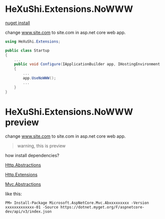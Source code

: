 # HeXuShi.Extensions.NoWWW
[nuget install](https://www.nuget.org/packages/HeXuShi.Extensions.NoWWW/)

change www.site.com to site.com in asp.net core web app.

```csharp
using HeXuShi.Extensions;

public class Startup
{
    ...
    public void Configure(IApplicationBuilder app, IHostingEnvironment env)
    {
        ...
        app.UseNoWWW();
        ...
    }
}
```

# HeXuShi.Extensions.NoWWW preview

change www.site.com to site.com in asp.net core web app.

> warning, this is preview

how install dependencies?

[Http.Abstractions](https://dotnet.myget.org/feed/aspnetcore-dev/package/nuget/Microsoft.AspNetCore.Http.Abstractions)

[Http.Extensions](https://dotnet.myget.org/feed/aspnetcore-dev/package/nuget/Microsoft.AspNetCore.Http.Extensions)

[Mvc.Abstractions](https://dotnet.myget.org/feed/aspnetcore-dev/package/nuget/Microsoft.AspNetCore.Mvc.Abstractions)

like this:

```
PM> Install-Package Microsoft.AspNetCore.Mvc.Abxxxxxxxxx -Version xxxxxxxxxxxxx-01 -Source https://dotnet.myget.org/F/aspnetcore-dev/api/v3/index.json
```